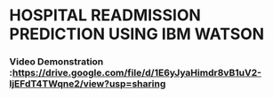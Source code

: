 # HOSPITAL READMISSION PREDICTION USING IBM WATSON

### Video Demonstration :https://drive.google.com/file/d/1E6yJyaHimdr8vB1uV2-ljEFdT4TWqne2/view?usp=sharing
